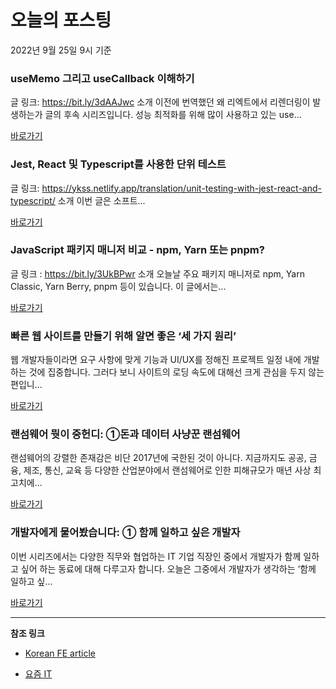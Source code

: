 # 오늘의 포스팅 
2022년 9월 25일 9시 기준 

###  useMemo 그리고 useCallback 이해하기 

 글 링크: https://bit.ly/3dAAJwc 소개 이전에 번역했던 왜 리엑트에서 리렌더링이 발생하는가 글의 후속 시리즈입니다. 성능 최적화를 위해 많이 사용하고 있는 use... 

 [바로가기](https://kofearticle.substack.com/p/korean-fe-article-usememo-usecallback) 

###  Jest, React 및 Typescript를 사용한 단위 테스트 

 글 링크: https://ykss.netlify.app/translation/unit-testing-with-jest-react-and-typescript/ 소개 이번 글은 소프트... 

 [바로가기](https://kofearticle.substack.com/p/korean-fe-article-jest-react-typescript) 

###  JavaScript 패키지 매니저 비교 - npm, Yarn 또는 pnpm? 

 글 링크 : https://bit.ly/3UkBPwr 소개 오늘날 주요 패키지 매니저로 npm, Yarn Classic, Yarn Berry, pnpm 등이 있습니다. 이 글에서는... 

 [바로가기](https://kofearticle.substack.com/p/korean-fe-article-javascript-npm) 

### 빠른 웹 사이트를 만들기 위해 알면 좋은 ‘세 가지 원리’ 

 웹 개발자들이라면 요구 사항에 맞게 기능과 UI/UX를 정해진 프로젝트 일정 내에 개발하는 것에 집중합니다. 그러다 보니 사이트의 로딩 속도에 대해선 크게 관심을 두지 않는 편입니... 

 [바로가기](https://yozm.wishket.com/magazine/detail/1705/) 

### 랜섬웨어 뭣이 중헌디: ①돈과 데이터 사냥꾼 랜섬웨어 

 랜섬웨어의 강렬한 존재감은 비단 2017년에 국한된 것이 아니다. 지금까지도 공공, 금융, 제조, 통신, 교육 등 다양한 산업분야에서 랜섬웨어로 인한 피해규모가 매년 사상 최고치에... 

 [바로가기](https://yozm.wishket.com/magazine/detail/1704/) 

### 개발자에게 물어봤습니다: ① 함께 일하고 싶은 개발자 

 이번 시리즈에서는 다양한 직무와 협업하는 IT 기업 직장인 중에서 개발자가 함께 일하고 싶어 하는 동료에 대해 다루고자 합니다. 오늘은 그중에서 개발자가 생각하는 ‘함께 일하고 싶... 

 [바로가기](https://yozm.wishket.com/magazine/detail/1702/) 

---

**참조 링크**

- [Korean FE article](https://kofearticle.substack.com) 

- [요즘 IT](https://yozm.wishket.com/magazine) 

